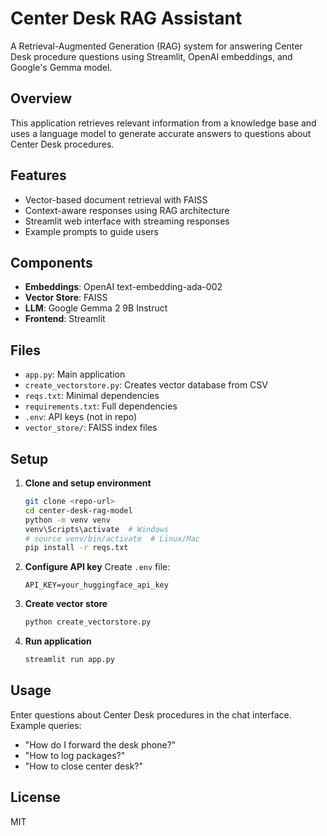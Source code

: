 # Center Desk RAG Assistant

A Retrieval-Augmented Generation (RAG) system for answering Center Desk procedure questions using Streamlit, OpenAI embeddings, and Google's Gemma model.

## Overview

This application retrieves relevant information from a knowledge base and uses a language model to generate accurate answers to questions about Center Desk procedures.

## Features
- Vector-based document retrieval with FAISS
- Context-aware responses using RAG architecture
- Streamlit web interface with streaming responses
- Example prompts to guide users

## Components
- **Embeddings**: OpenAI text-embedding-ada-002
- **Vector Store**: FAISS
- **LLM**: Google Gemma 2 9B Instruct
- **Frontend**: Streamlit

## Files
- `app.py`: Main application
- `create_vectorstore.py`: Creates vector database from CSV
- `reqs.txt`: Minimal dependencies
- `requirements.txt`: Full dependencies
- `.env`: API keys (not in repo)
- `vector_store/`: FAISS index files

## Setup

1. **Clone and setup environment**
   ```bash
   git clone <repo-url>
   cd center-desk-rag-model
   python -m venv venv
   venv\Scripts\activate  # Windows
   # source venv/bin/activate  # Linux/Mac
   pip install -r reqs.txt
   ```

2. **Configure API key**
   Create `.env` file:
   ```
   API_KEY=your_huggingface_api_key
   ```

3. **Create vector store**
   ```bash
   python create_vectorstore.py
   ```

4. **Run application**
   ```bash
   streamlit run app.py
   ```

## Usage
Enter questions about Center Desk procedures in the chat interface. Example queries:
- "How do I forward the desk phone?"
- "How to log packages?"
- "How to close center desk?"

## License
MIT